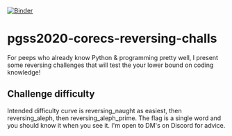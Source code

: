 [![Binder](https://mybinder.org/badge_logo.svg)](https://mybinder.org/v2/gh/syreal17/pgss2020-corecs-reversing-challs/master)

# pgss2020-corecs-reversing-challs
For peeps who already know Python &amp; programming pretty well, I present some reversing challenges that will test the your lower bound on coding knowledge!

## Challenge difficulty

Intended difficulty curve is reversing_naught as easiest, then reversing_aleph, then reversing_aleph_prime. The flag is a single word and you should know it when you see it. I'm open to DM's on Discord for advice.